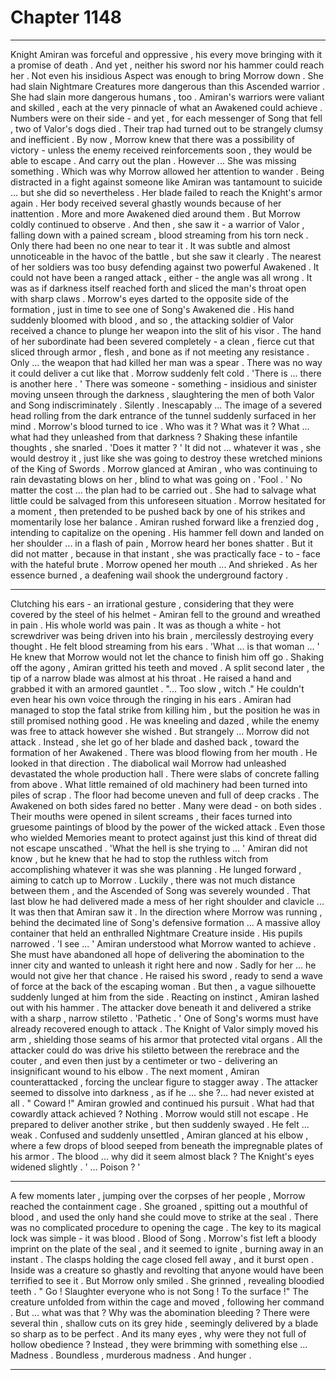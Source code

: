 
# Chapter 1148


---

Knight Amiran was forceful and oppressive , his every move bringing with it a promise of death . And yet , neither his sword nor his hammer could reach her . Not even his insidious Aspect was enough to bring Morrow down .
She had slain Nightmare Creatures more dangerous than this Ascended warrior .
She had slain more dangerous humans , too .
Amiran's warriors were valiant and skilled , each at the very pinnacle of what an Awakened could achieve . Numbers were on their side - and yet , for each messenger of Song that fell , two of Valor's dogs died .
Their trap had turned out to be strangely clumsy and inefficient . By now , Morrow knew that there was a possibility of victory - unless the enemy received reinforcements soon , they would be able to escape .
And carry out the plan .
However ...
She was missing something .
Which was why Morrow allowed her attention to wander . Being distracted in a fight against someone like Amiran was tantamount to suicide ... but she did so nevertheless .
Her blade failed to reach the Knight's armor again .
Her body received several ghastly wounds because of her inattention .
More and more Awakened died around them .
But Morrow coldly continued to observe .
And then , she saw it - a warrior of Valor , falling down with a pained scream , blood streaming from his torn neck .
Only there had been no one near to tear it .
It was subtle and almost unnoticeable in the havoc of the battle , but she saw it clearly . The nearest of her soldiers was too busy defending against two powerful Awakened . It could not have been a ranged attack , either - the angle was all wrong .
It was as if darkness itself reached forth and sliced the man's throat open with sharp claws .
Morrow's eyes darted to the opposite side of the formation , just in time to see one of Song's Awakened die . His hand suddenly bloomed with blood , and so , the attacking soldier of Valor received a chance to plunge her weapon into the slit of his visor .
The hand of her subordinate had been severed completely - a clean , fierce cut that sliced through armor , flesh , and bone as if not meeting any resistance .
Only ... the weapon that had killed her man was a spear . There was no way it could deliver a cut like that .
Morrow suddenly felt cold .
'There is ... there is another here . '
There was someone - something - insidious and sinister moving unseen through the darkness , slaughtering the men of both Valor and Song indiscriminately . Silently . Inescapably ...
The image of a severed head rolling from the dark entrance of the tunnel suddenly surfaced in her mind .
Morrow's blood turned to ice .
Who was it ? What was it ?
What ... what had they unleashed from that darkness ?
Shaking these infantile thoughts , she snarled .
'Does it matter ? '
It did not ... whatever it was , she would destroy it , just like she was going to destroy these wretched minions of the King of Swords .
Morrow glanced at Amiran , who was continuing to rain devastating blows on her , blind to what was going on .
'Fool . '
No matter the cost ... the plan had to be carried out . She had to salvage what little could be salvaged from this unforeseen situation .
Morrow hesitated for a moment , then pretended to be pushed back by one of his strikes and momentarily lose her balance .
Amiran rushed forward like a frenzied dog , intending to capitalize on the opening . His hammer fell down and landed on her shoulder ... in a flash of pain , Morrow heard her bones shatter .
But it did not matter , because in that instant , she was practically face - to - face with the hateful brute .
Morrow opened her mouth ...
And shrieked .
As her essence burned , a deafening wail shook the underground factory .
***
Clutching his ears - an irrational gesture , considering that they were covered by the steel of his helmet - Amiran fell to the ground and wreathed in pain . His whole world was pain . It was as though a white - hot screwdriver was being driven into his brain , mercilessly destroying every thought .
He felt blood streaming from his ears .
'What ... is that woman ... '
He knew that Morrow would not let the chance to finish him off go . Shaking off the agony , Amiran gritted his teeth and moved .
A split second later , the tip of a narrow blade was almost at his throat . He raised a hand and grabbed it with an armored gauntlet .
"... Too slow , witch ."
He couldn't even hear his own voice through the ringing in his ears .
Amiran had managed to stop the fatal strike from killing him , but the position he was in still promised nothing good . He was kneeling and dazed , while the enemy was free to attack however she wished .
But strangely ... Morrow did not attack .
Instead , she let go of her blade and dashed back , toward the formation of her Awakened . There was blood flowing from her mouth .
He looked in that direction .
The diabolical wail Morrow had unleashed devastated the whole production hall . There were slabs of concrete falling from above . What little remained of old machinery had been turned into piles of scrap . The floor had become uneven and full of deep cracks .
The Awakened on both sides fared no better . Many were dead - on both sides . Their mouths were opened in silent screams , their faces turned into gruesome paintings of blood by the power of the wicked attack . Even those who wielded Memories meant to protect against just this kind of threat did not escape unscathed .
'What the hell is she trying to ... '
Amiran did not know , but he knew that he had to stop the ruthless witch from accomplishing whatever it was she was planning .
He lunged forward , aiming to catch up to Morrow . Luckily , there was not much distance between them , and the Ascended of Song was severely wounded . That last blow he had delivered made a mess of her right shoulder and clavicle ...
It was then that Amiran saw it . In the direction where Morrow was running , behind the decimated line of Song's defensive formation ...
A massive alloy container that held an enthralled Nightmare Creature inside .
His pupils narrowed .
'I see ... '
Amiran understood what Morrow wanted to achieve . She must have abandoned all hope of delivering the abomination to the inner city and wanted to unleash it right here and now . Sadly for her ... he would not give her that chance .
He raised his sword , ready to send a wave of force at the back of the escaping woman . But then , a vague silhouette suddenly lunged at him from the side .
Reacting on instinct , Amiran lashed out with his hammer . The attacker dove beneath it and delivered a strike with a sharp , narrow stiletto .
'Pathetic . '
One of Song's worms must have already recovered enough to attack . The Knight of Valor simply moved his arm , shielding those seams of his armor that protected vital organs . All the attacker could do was drive his stiletto between the rerebrace and the couter , and even then just by a centimeter or two - delivering an insignificant wound to his elbow .
The next moment , Amiran counterattacked , forcing the unclear figure to stagger away . The attacker seemed to dissolve into darkness , as if he ... she ?... had never existed at all .
" Coward !"
Amiran growled and continued his pursuit . What had that cowardly attack achieved ? Nothing . Morrow would still not escape .
He prepared to deliver another strike , but then suddenly swayed .
He felt ... weak .
Confused and suddenly unsettled , Amiran glanced at his elbow , where a few drops of blood seeped from beneath the impregnable plates of his armor .
The blood ... why did it seem almost black ?
The Knight's eyes widened slightly .
' ... Poison ? '
***
A few moments later , jumping over the corpses of her people , Morrow reached the containment cage . She groaned , spitting out a mouthful of blood , and used the only hand she could move to strike at the seal .
There was no complicated procedure to opening the cage . The key to its magical lock was simple - it was blood . Blood of Song .
Morrow's fist left a bloody imprint on the plate of the seal , and it seemed to ignite , burning away in an instant .
The clasps holding the cage closed fell away , and it burst open .
Inside was a creature so ghastly and revolting that anyone would have been terrified to see it .
But Morrow only smiled . She grinned , revealing bloodied teeth .
" Go ! Slaughter everyone who is not Song ! To the surface !"
The creature unfolded from within the cage and moved , following her command .
But ... what was that ?
Why was the abomination bleeding ?
There were several thin , shallow cuts on its grey hide , seemingly delivered by a blade so sharp as to be perfect .
And its many eyes , why were they not full of hollow obedience ?
Instead , they were brimming with something else ...
Madness .
Boundless , murderous madness .
And hunger .

---

